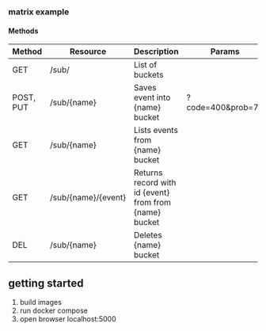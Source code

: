 ### matrix example



#### Methods

 Method | Resource | Description| Params
 --- | --- | --- | ---
GET | /sub/ | List of buckets | 
POST, PUT | /sub/{name} | Saves event into {name} bucket | ?code=400&prob=70
GET | /sub/{name} | Lists events from {name} bucket|
GET | /sub/{name}/{event} | Returns record with id {event} from  from {name} bucket|
DEL | /sub/{name} | Deletes {name} bucket  |


## getting started
1. build images
2. run docker compose
3. open browser localhost:5000
